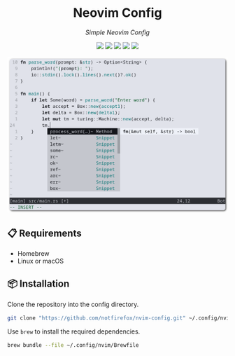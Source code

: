 <h1 align="center">Neovim Config</h1>

<p align="center"><i>Simple Neovim Config</i></p>
<p align="center">
  <img src="https://img.shields.io/badge/c-%2300599C.svg?style=flat&logo=c&logoColor=white">
  <img src="https://img.shields.io/badge/c++-%2300599C.svg?style=flat&logo=c%2B%2B&logoColor=white">
  <img src="https://img.shields.io/badge/haskell-5e5086?style=flat&logo=haskell&logoColor=white">
  <img src="https://img.shields.io/badge/lua-%232C2D72.svg?style=flat&logo=lua&logoColor=white">
  <img src="https://img.shields.io/badge/rust-%23000000.svg?style=flat&logo=rust&logoColor=white">
</p>
<p align="center">
  <picture>
    <source media="(prefers-color-scheme: dark)" srcset="./assets/screenshot-dark.png" width="780px" alt="screenshot"/>
    <img src="./assets/screenshot-light.png" width="780px" alt="screenshot"/>
  </picture>
</p>

## :clipboard: Requirements 
- Homebrew
- Linux or macOS

## :package: Installation
Clone the repository into the config directory.
```sh
git clone "https://github.com/notfirefox/nvim-config.git" ~/.config/nvim
```

Use `brew` to install the required dependencies.
```sh
brew bundle --file ~/.config/nvim/Brewfile
```
